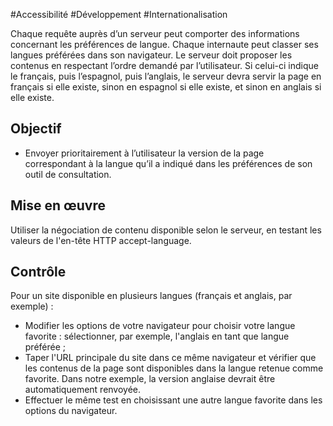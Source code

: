 
#Accessibilité #Développement #Internationalisation

Chaque requête auprès d’un serveur peut comporter des informations concernant les préférences de langue. Chaque internaute peut classer ses langues préférées dans son navigateur. Le serveur doit proposer les contenus en respectant l’ordre demandé par l’utilisateur. Si celui-ci indique le français, puis l’espagnol, puis l’anglais, le serveur devra servir la page en français si elle existe, sinon en espagnol si elle existe, et sinon en anglais si elle existe.

Objectif
--------

*   Envoyer prioritairement à l’utilisateur la version de la page correspondant à la langue qu’il a indiqué dans les préférences de son outil de consultation.

Mise en œuvre
-------------

Utiliser la négociation de contenu disponible selon le serveur, en testant les valeurs de l'en-tête HTTP accept-language.

Contrôle
--------

Pour un site disponible en plusieurs langues (français et anglais, par exemple) :

*   Modifier les options de votre navigateur pour choisir votre langue favorite : sélectionner, par exemple, l'anglais en tant que langue préférée ;
*   Taper l'URL principale du site dans ce même navigateur et vérifier que les contenus de la page sont disponibles dans la langue retenue comme favorite. Dans notre exemple, la version anglaise devrait être automatiquement renvoyée.
*   Effectuer le même test en choisissant une autre langue favorite dans les options du navigateur.
